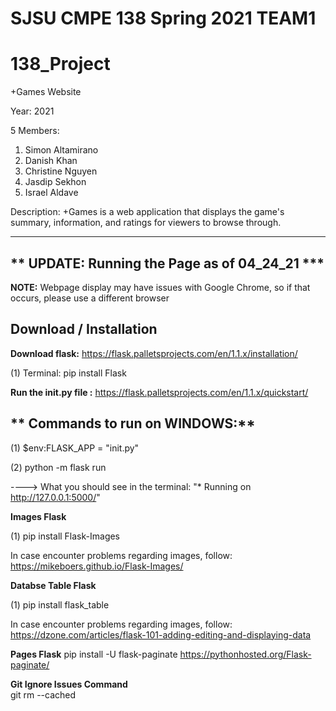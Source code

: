 # SJSU CMPE 138 Spring 2021 TEAM1
# 138_Project
+Games Website

Year: 2021

5 Members:
  1. Simon Altamirano
  2. Danish Khan
  3. Christine Nguyen
  4. Jasdip Sekhon
  5. Israel Aldave
  
 Description:
 +Games is a web application that displays the game's summary, information, and ratings for viewers to browse through. 
 
 ----------------------------------------------------------------------------------------------------------------------------
 ## ** UPDATE: Running the Page as of 04_24_21 ***
 
 **NOTE:** Webpage display may have issues with Google Chrome, so if that occurs, please use a different browser
 
 ## Download / Installation
 **Download flask:** https://flask.palletsprojects.com/en/1.1.x/installation/
  
  (1) Terminal: pip install Flask
  
**Run the init.py file :** https://flask.palletsprojects.com/en/1.1.x/quickstart/

## ** Commands to run on WINDOWS:**
  
  (1) $env:FLASK_APP = "init.py"
  
  (2) python -m flask run
  
  ----> What you should see in the terminal:  "* Running on http://127.0.0.1:5000/"
  
  **Images Flask**
  
  (1) pip install Flask-Images
  
   In case encounter problems regarding images, follow: https://mikeboers.github.io/Flask-Images/
  
 **Databse Table Flask**
  
  (1) pip install flask_table
  
   In case encounter problems regarding images, follow: https://dzone.com/articles/flask-101-adding-editing-and-displaying-data
   
**Pages Flask**
  pip install -U flask-paginate
  https://pythonhosted.org/Flask-paginate/
  
**Git Ignore Issues Command**  
git rm --cached <filename or source name>
